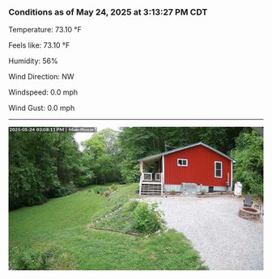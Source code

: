 ### Conditions as of May 24, 2025 at 3:13:27 PM CDT 

Temperature: 73.10 &deg;F

Feels like: 73.10 &deg;F

Humidity: 56%

Wind Direction: NW

Windspeed: 0.0 mph

Wind Gust: 0.0 mph

---

<img src="./images/latest.jpeg"/>

